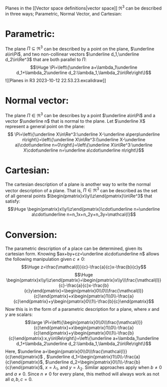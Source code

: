 Planes in the [[Vector space definitions|vector space]] $\Re^3$ can be described in three ways; Parametric, Normal Vector, and Cartesian:

# Parametric:

The plane $\Pi\subseteq\Re^3$ can be described by a point on the plane, $\underline a\in\Pi$, and two non-collinear vectors $\underline d_1,\underline d_2\in\Re^3$ that are both parallel to $\Pi$:
$$\Huge \Pi=\left\{\underline a+\lambda_1\underline d_1+\lambda_2\underline d_2:\lambda_1,\lambda_2\in\Re\right\}$$
![[Planes in R3 2023-10-12 22.53.23.excalidraw]]
# Normal vector:

The plane $\Pi\in\Re^3$ can be describes by a point $\underline a\in\Pi$ and a vector $\underline n$ that is normal to the plane. Let $\underline X$ represent a general point on the plane:
$$ \Pi=\left\{\underline X\in\Re^3:\underline X-\underline a\perp\underline n\right\}=\left\{\underline X\in\Re^3:(\underline X-\underline a)\cdot\underline n=0\right\}=\left\{\underline X\in\Re^3:\underline X\cdot\underline n=\underline a\cdot\underline n\right\}$$
# Cartesian:

The cartesian description of a plane is another way to write the normal vector description of a plane. That is, $\Pi\in\Re^3$ can be described as the set of all general points $\begin{pmatrix}x\\y\\z\end{pmatrix}\in\Re^3$ that satisfy:
$$\Huge \begin{pmatrix}x\\y\\z\end{pmatrix}\cdot\underline n=\underline a\cdot\underline n=n_1x+n_2y+n_3y=\mathcal{l}$$
# Conversion:

The parametric description of a place can be determined, given its cartesian form. Knowing $ax+by+cz=\underline a\cdot\underline n$ allows the following manipulation given $c\neq0$:
$$\Huge z=\frac{\mathcal{l}}{c}-\frac{a}{c}x-\frac{b}{c}y$$
$$\Huge \begin{pmatrix}x\\y\\z\end{pmatrix}=\begin{pmatrix}x\\y\\\frac{\mathcal{l}}{c}-\frac{a}{c}x-\frac{b}{c}y\end{pmatrix}=\begin{pmatrix}0\\0\\\frac{\mathcal{l}}{c}\end{pmatrix}+x\begin{pmatrix}1\\0\\-\frac{a}{c}\end{pmatrix}+y\begin{pmatrix}0\\1\\-\frac{b}{c}\end{pmatrix}$$
Now this is in the form of a parametric description for a plane, where $x$ and $y$ are scalars:
$$\large \Pi=\left\{\begin{pmatrix}0\\0\\\frac{\mathcal{l}}{c}\end{pmatrix}+x\begin{pmatrix}1\\0\\-\frac{a}{c}\end{pmatrix}+y\begin{pmatrix}0\\1\\-\frac{b}{c}\end{pmatrix}:x,y\in\Re\right\}=\left\{\underline a+\lambda_1\underline d_1+\lambda_2\underline d_2:\lambda_1,\lambda_2\in\Re\right\}$$
Here, $\underline a=\begin{pmatrix}0\\0\\\frac{\mathcal{l}}{c}\end{pmatrix}$ , $\underline d_1=\begin{pmatrix}1\\0\\-\frac{a}{c}\end{pmatrix}$, $\underline d_2=\begin{pmatrix}0\\1\\-\frac{b}{c}\end{pmatrix}$, $x=\lambda_1$, and $y=\lambda_2$. Similar approaches apply when $b\neq0$ and $a\neq0$. Since $n\neq0$ for every plane, this method will always work as not all $a,b,c=0$.

																																																																																																																 	